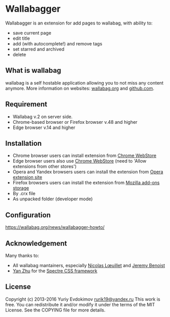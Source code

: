 # Wallabagger

Wallabagger is an extension for add pages to wallabag, with ability to:

- save current page
- edit title
- add (with autocomplete!) and remove tags
- set starred and  archived
- delete

## What is wallabag

wallabag is a self hostable application allowing you to not miss any content anymore.
More information on websites: [wallabag.org](https://wallabag.org) and [github.com](https://github.com/wallabag/wallabag).

## Requirement

- Wallabag v.2 on server side.
- Chrome-based browser or Firefox browser v.48 and higher
- Edge browser v.14 and higher

## Installation

- Chrome browser users can install extension from [Chrome WebStore](https://chrome.google.com/webstore/detail/wallabagger/gbmgphmejlcoihgedabhgjdkcahacjlj)
- Edge browser users also use [Chrome WebStore](https://chrome.google.com/webstore/detail/wallabagger/gbmgphmejlcoihgedabhgjdkcahacjlj) (need to 'Allow extensions from other stores')
- Opera and Yandex browsers users can install the extension from [Opera extension site](https://addons.opera.com/ru/extensions/details/wallabagger/)
- Firefox browsers users can install the extension from [Mozilla add-ons storage](https://addons.mozilla.org/en-US/firefox/addon/wallabagger/)
- By .crx file
- As unpacked folder (developer mode)

## Configuration

<https://wallabag.org/news/wallabagger-howto/>

## Acknowledgement

Many thanks to:

- All wallabag mantainers, especially [Nicolas Lœuillet](https://github.com/nicosomb) and [Jeremy Benoist](https://github.com/j0k3r)
- [Yan Zhu](https://github.com/picturepan2) for the [Spectre CSS framework](https://github.com/picturepan2/spectre)

## License

Copyright (c) 2013-2016 Yuriy Evdokimov <rurik19@yandex.ru>
This work is free. You can redistribute it and/or modify it under the
terms of the MIT License. See the COPYING file for more details.
